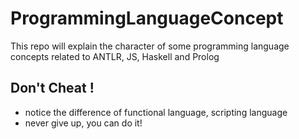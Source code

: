 # ProgrammingLanguageConcept
This repo will explain the character of some programming language concepts related to ANTLR, JS, Haskell and Prolog
## **Don't Cheat** !
- notice the difference of functional language, scripting language
- never give up, you can do it!
